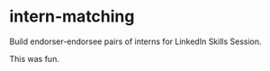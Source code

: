 # intern-matching

Build endorser-endorsee pairs of interns for LinkedIn Skills Session.

This was fun.
